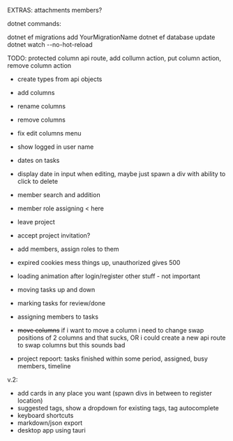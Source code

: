 
EXTRAS:
attachments
members?

dotnet commands:

dotnet ef migrations add YourMigrationName
dotnet ef database update
dotnet watch --no-hot-reload

TODO:
protected column api route, add collumn action, put column action, remove column action
- create types from api objects
- add columns
- rename columns
- remove columns
- fix edit columns menu
- show logged in user name
- dates on tasks
- display date in input when editing, maybe just spawn a div with ability to click to delete
- member search and addition
- member role assigning < here
- leave project
- accept project invitation?
- add members, assign roles to them
- expired cookies mess things up, unauthorized gives 500
- loading animation after login/register other stuff - not important
- moving tasks up and down
- marking tasks for review/done
- assigning members to tasks
- ~~move columns~~ if i want to move a column i need to change swap positions of 2 columns and that sucks, OR i could create a new api route to swap columns but this sounds bad

- project repoort: tasks finished within some period, assigned, busy members, timeline

v.2:
- add cards in any place you want (spawn divs in between to register location)
- suggested tags, show a dropdown for existing tags, tag autocomplete
- keyboard shortcuts
- markdown/json export
- desktop app using tauri
